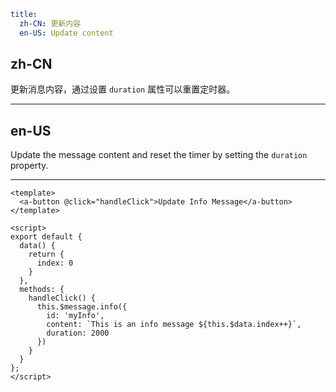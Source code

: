 ```yaml
title:
  zh-CN: 更新内容
  en-US: Update content
```

## zh-CN

更新消息内容，通过设置 `duration` 属性可以重置定时器。

---

## en-US

Update the message content and reset the timer by setting the `duration` property.

---

```vue
<template>
  <a-button @click="handleClick">Update Info Message</a-button>
</template>

<script>
export default {
  data() {
    return {
      index: 0
    }
  },
  methods: {
    handleClick() {
      this.$message.info({
        id: 'myInfo',
        content: `This is an info message ${this.$data.index++}`,
        duration: 2000
      })
    }
  }
};
</script>
```

